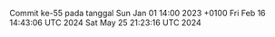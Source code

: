 Commit ke-55 pada tanggal Sun Jan 01 14:00 2023 +0100
Fri Feb 16 14:43:06 UTC 2024
Sat May 25 21:23:16 UTC 2024

